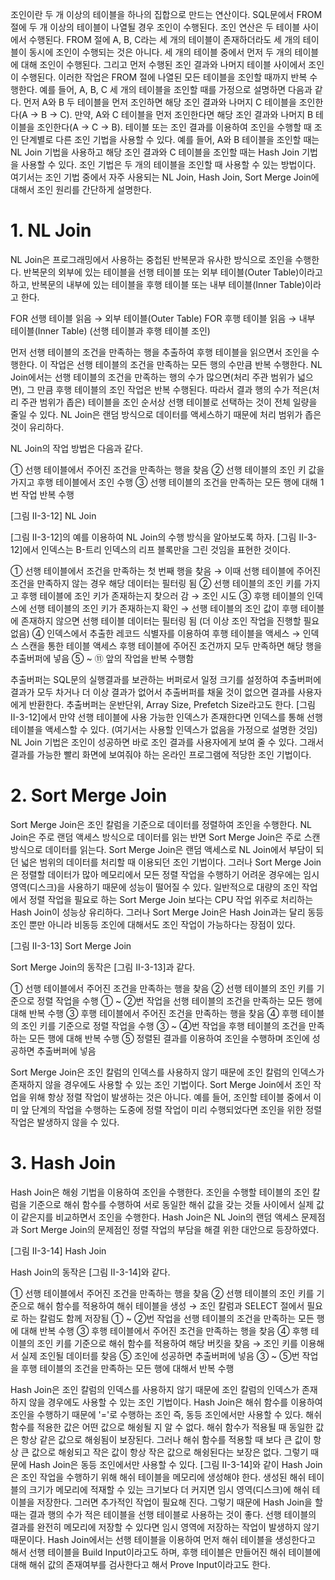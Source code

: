 조인이란 두 개 이상의 테이블을 하나의 집합으로 만드는 연산이다. SQL문에서 FROM 절에 두 개 이상의 테이블이 나열될 경우 조인이 수행된다. 조인 연산은 두 테이블 사이에서 수행된다. FROM 절에 A, B, C라는 세 개의 테이블이 존재하더라도 세 개의 테이블이 동시에 조인이 수행되는 것은 아니다. 세 개의 테이블 중에서 먼저 두 개의 테이블에 대해 조인이 수행된다. 그리고 먼저 수행된 조인 결과와 나머지 테이블 사이에서 조인이 수행된다. 이러한 작업은 FROM 절에 나열된 모든 테이블을 조인할 때까지 반복 수행한다. 예를 들어, A, B, C 세 개의 테이블을 조인할 때를 가정으로 설명하면 다음과 같다. 먼저 A와 B 두 테이블을 먼저 조인하면 해당 조인 결과와 나머지 C 테이블을 조인한다(A → B → C). 만약, A와 C 테이블을 먼저 조인한다면 해당 조인 결과와 나머지 B 테이블을 조인한다(A → C → B). 테이블 또는 조인 결과를 이용하여 조인을 수행할 때 조인 단계별로 다른 조인 기법을 사용할 수 있다. 예를 들어, A와 B 테이블을 조인할 때는 NL Join 기법을 사용하고 해당 조인 결과와 C 테이블을 조인할 때는 Hash Join 기법을 사용할 수 있다. 조인 기법은 두 개의 테이블을 조인할 때 사용할 수 있는 방법이다. 여기서는 조인 기법 중에서 자주 사용되는 NL Join, Hash Join, Sort Merge Join에 대해서 조인 원리를 간단하게 설명한다.

# 1. NL Join

NL Join은 프로그래밍에서 사용하는 중첩된 반복문과 유사한 방식으로 조인을 수행한다. 반복문의 외부에 있는 테이블을 선행 테이블 또는 외부 테이블(Outer Table)이라고 하고, 반복문의 내부에 있는 테이블을 후행 테이블 또는 내부 테이블(Inner Table)이라고 한다.

FOR 선행 테이블 읽음 → 외부 테이블(Outer Table) FOR 후행 테이블 읽음 → 내부 테이블(Inner Table) (선행 테이블과 후행 테이블 조인)

먼저 선행 테이블의 조건을 만족하는 행을 추출하여 후행 테이블을 읽으면서 조인을 수행한다. 이 작업은 선행 테이블의 조건을 만족하는 모든 행의 수만큼 반복 수행한다. NL Join에서는 선행 테이블의 조건을 만족하는 행의 수가 많으면(처리 주관 범위가 넓으면), 그 만큼 후행 테이블의 조인 작업은 반복 수행된다. 따라서 결과 행의 수가 적은(처리 주관 범위가 좁은) 테이블을 조인 순서상 선행 테이블로 선택하는 것이 전체 일량을 줄일 수 있다. NL Join은 랜덤 방식으로 데이터를 액세스하기 때문에 처리 범위가 좁은 것이 유리하다.

NL Join의 작업 방법은 다음과 같다.

① 선행 테이블에서 주어진 조건을 만족하는 행을 찾음 ② 선행 테이블의 조인 키 값을 가지고 후행 테이블에서 조인 수행 ③ 선행 테이블의 조건을 만족하는 모든 행에 대해 1번 작업 반복 수행

[그림 Ⅱ-3-12] NL Join

[그림 Ⅱ-3-12]의 예를 이용하여 NL Join의 수행 방식을 알아보도록 하자. [그림 Ⅱ-3-12]에서 인덱스는 B-트리 인덱스의 리프 블록만을 그린 것임을 표현한 것이다.

① 선행 테이블에서 조건을 만족하는 첫 번째 행을 찾음 → 이때 선행 테이블에 주어진 조건을 만족하지 않는 경우 해당 데이터는 필터링 됨 ② 선행 테이블의 조인 키를 가지고 후행 테이블에 조인 키가 존재하는지 찾으러 감 → 조인 시도 ③ 후행 테이블의 인덱스에 선행 테이블의 조인 키가 존재하는지 확인 → 선행 테이블의 조인 값이 후행 테이블에 존재하지 않으면 선행 테이블 데이터는 필터링 됨 (더 이상 조인 작업을 진행할 필요 없음) ④ 인덱스에서 추출한 레코드 식별자를 이용하여 후행 테이블을 액세스 → 인덱스 스캔을 통한 테이블 액세스 후행 테이블에 주어진 조건까지 모두 만족하면 해당 행을 추출버퍼에 넣음 ⑤ ~ ⑪ 앞의 작업을 반복 수행함

추출버퍼는 SQL문의 실행결과를 보관하는 버퍼로서 일정 크기를 설정하여 추출버퍼에 결과가 모두 차거나 더 이상 결과가 없어서 추출버퍼를 채울 것이 없으면 결과를 사용자에게 반환한다. 추출버퍼는 운반단위, Array Size, Prefetch Size라고도 한다. [그림 Ⅱ-3-12]에서 만약 선행 테이블에 사용 가능한 인덱스가 존재한다면 인덱스를 통해 선행 테이블을 액세스할 수 있다. (여기서는 사용할 인덱스가 없음을 가정으로 설명한 것임) NL Join 기법은 조인이 성공하면 바로 조인 결과를 사용자에게 보여 줄 수 있다. 그래서 결과를 가능한 빨리 화면에 보여줘야 하는 온라인 프로그램에 적당한 조인 기법이다.

# 2. Sort Merge Join

Sort Merge Join은 조인 칼럼을 기준으로 데이터를 정렬하여 조인을 수행한다. NL Join은 주로 랜덤 액세스 방식으로 데이터를 읽는 반면 Sort Merge Join은 주로 스캔 방식으로 데이터를 읽는다. Sort Merge Join은 랜덤 액세스로 NL Join에서 부담이 되던 넓은 범위의 데이터를 처리할 때 이용되던 조인 기법이다. 그러나 Sort Merge Join은 정렬할 데이터가 많아 메모리에서 모든 정렬 작업을 수행하기 어려운 경우에는 임시 영역(디스크)을 사용하기 때문에 성능이 떨어질 수 있다. 일반적으로 대량의 조인 작업에서 정렬 작업을 필요로 하는 Sort Merge Join 보다는 CPU 작업 위주로 처리하는 Hash Join이 성능상 유리하다. 그러나 Sort Merge Join은 Hash Join과는 달리 동등 조인 뿐만 아니라 비동등 조인에 대해서도 조인 작업이 가능하다는 장점이 있다.

[그림 Ⅱ-3-13] Sort Merge Join

Sort Merge Join의 동작은 [그림 Ⅱ-3-13]과 같다.

① 선행 테이블에서 주어진 조건을 만족하는 행을 찾음 ② 선행 테이블의 조인 키를 기준으로 정렬 작업을 수행 ① ~ ②번 작업을 선행 테이블의 조건을 만족하는 모든 행에 대해 반복 수행 ③ 후행 테이블에서 주어진 조건을 만족하는 행을 찾음 ④ 후행 테이블의 조인 키를 기준으로 정렬 작업을 수행 ③ ~ ④번 작업을 후행 테이블의 조건을 만족하는 모든 행에 대해 반복 수행 ⑤ 정렬된 결과를 이용하여 조인을 수행하며 조인에 성공하면 추출버퍼에 넣음

Sort Merge Join은 조인 칼럼의 인덱스를 사용하지 않기 때문에 조인 칼럼의 인덱스가 존재하지 않을 경우에도 사용할 수 있는 조인 기법이다. Sort Merge Join에서 조인 작업을 위해 항상 정렬 작업이 발생하는 것은 아니다. 예를 들어, 조인할 테이블 중에서 이미 앞 단계의 작업을 수행하는 도중에 정렬 작업이 미리 수행되었다면 조인을 위한 정렬 작업은 발생하지 않을 수 있다.

# 3. Hash Join

Hash Join은 해슁 기법을 이용하여 조인을 수행한다. 조인을 수행할 테이블의 조인 칼럼을 기준으로 해쉬 함수를 수행하여 서로 동일한 해쉬 값을 갖는 것들 사이에서 실제 값이 같은지를 비교하면서 조인을 수행한다. Hash Join은 NL Join의 랜덤 액세스 문제점과 Sort Merge Join의 문제점인 정렬 작업의 부담을 해결 위한 대안으로 등장하였다.

[그림 Ⅱ-3-14] Hash Join

Hash Join의 동작은 [그림 Ⅱ-3-14]와 같다.

① 선행 테이블에서 주어진 조건을 만족하는 행을 찾음 ② 선행 테이블의 조인 키를 기준으로 해쉬 함수를 적용하여 해쉬 테이블을 생성 → 조인 칼럼과 SELECT 절에서 필요로 하는 칼럼도 함께 저장됨 ① ~ ②번 작업을 선행 테이블의 조건을 만족하는 모든 행에 대해 반복 수행 ③ 후행 테이블에서 주어진 조건을 만족하는 행을 찾음 ④ 후행 테이블의 조인 키를 기준으로 해쉬 함수를 적용하여 해당 버킷을 찾음 → 조인 키를 이용해서 실제 조인될 데이터를 찾음 ⑤ 조인에 성공하면 추출버퍼에 넣음 ③ ~ ⑤번 작업을 후행 테이블의 조건을 만족하는 모든 행에 대해서 반복 수행

Hash Join은 조인 칼럼의 인덱스를 사용하지 않기 때문에 조인 칼럼의 인덱스가 존재하지 않을 경우에도 사용할 수 있는 조인 기법이다. Hash Join은 해쉬 함수를 이용하여 조인을 수행하기 때문에 '='로 수행하는 조인 즉, 동등 조인에서만 사용할 수 있다. 해쉬 함수를 적용한 값은 어떤 값으로 해슁될 지 알 수 없다. 해쉬 함수가 적용될 때 동일한 값은 항상 같은 값으로 해슁됨이 보장된다. 그러나 해쉬 함수를 적용할 때 보다 큰 값이 항상 큰 값으로 해슁되고 작은 값이 항상 작은 값으로 해슁된다는 보장은 없다. 그렇기 때문에 Hash Join은 동등 조인에서만 사용할 수 있다. [그림 Ⅱ-3-14]와 같이 Hash Join은 조인 작업을 수행하기 위해 해쉬 테이블을 메모리에 생성해야 한다. 생성된 해쉬 테이블의 크기가 메모리에 적재할 수 있는 크기보다 더 커지면 임시 영역(디스크)에 해쉬 테이블을 저장한다. 그러면 추가적인 작업이 필요해 진다. 그렇기 때문에 Hash Join을 할 때는 결과 행의 수가 적은 테이블을 선행 테이블로 사용하는 것이 좋다. 선행 테이블의 결과를 완전히 메모리에 저장할 수 있다면 임시 영역에 저장하는 작업이 발생하지 않기 때문이다. Hash Join에서는 선행 테이블을 이용하여 먼저 해쉬 테이블을 생성한다고 해서 선행 테이블을 Build Input이라고도 하며, 후행 테이블은 만들어진 해쉬 테이블에 대해 해쉬 값의 존재여부를 검사한다고 해서 Prove Input이라고도 한다.
